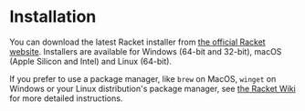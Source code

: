 # Installation
You can download the latest Racket installer from [the official Racket website](https://download.racket-lang.org/).  Installers are available for Windows (64-bit and 32-bit), macOS (Apple Silicon and Intel) and Linux (64-bit).

If you prefer to use a package manager, like `brew` on MacOS, `winget` on Windows or your Linux distribution's package manager, see [the Racket Wiki](https://github.com/racket/racket/wiki/Installing-Racket) for more detailed instructions.
